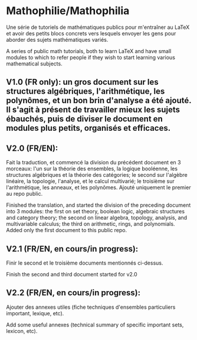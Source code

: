 # Mathophilie/Mathophilia

Une série de tutoriels de mathématiques publics pour m'entraîner au LaTeX et avoir des petits blocs concrets vers lesquels envoyer les gens pour aborder des sujets mathématiques variés.

A series of public math tutorials, both to learn LaTeX and have small modules to which to refer people if they wish to start learning various mathematical subjects.



## V1.0 (FR only): un gros document sur les structures algébriques, l'arithmétique, les polynômes, et un bon brin d'analyse a été ajouté. Il s'agit à présent de travailler mieux les sujets ébauchés, puis de diviser le document en modules plus petits, organisés et efficaces.



## V2.0 (FR/EN):

Fait la traduction, et commencé la division du précédent document en 3 morceaux: l'un sur la théorie des ensembles, la logique booléenne, les structures algébriques et la théorie des catégories; le second sur l'algèbre linéaire, la topologie, l'analyse, et le calcul multivarié; le troisième sur l'arithmétique, les anneaux, et les polynômes. Ajouté uniquement le premier au repo public.

Finished the translation, and started the division of the preceding document into 3 modules: the first on set theory, boolean logic, algebraic structures and category theory; the second on linear algebra, topology, analysis, and multivariable calculus; the third on arithmetic, rings, and polynomials. Added only the first document to this public repo.



## V2.1 (FR/EN, en cours/in progress):

Finir le second et le troisième documents mentionnés ci-dessus.

Finish the second and third document started for v2.0



## V2.2 (FR/EN, en cours/in progress):

Ajouter des annexes utiles (fiche techniques d'ensembles particuliers important, lexique, etc).

Add some useful annexes (technical summary of specific important sets, lexicon, etc).
